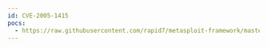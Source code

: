 ```yaml
---
id: CVE-2005-1415
pocs:
  - https://raw.githubusercontent.com/rapid7/metasploit-framework/master/modules/exploits/windows/ftp/globalscapeftp_input.rb
---
```

